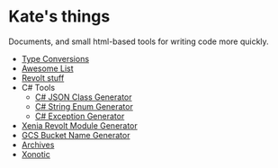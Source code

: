 # Kate's things

Documents, and small html-based tools for writing code more quickly.

- [Type Conversions](Type%20Conversions)
- [Awesome List](Awesome)
- [Revolt stuff](Revolt)
- C# Tools
  - [C# JSON Class Generator](typegen.html)
  - [C# String Enum Generator](enumgen.html)
  - [C# Exception Generator](csharp-exception-generator.html)
- [Xenia Revolt Module Generator](xenia-revolt-modulegen.html)
- [GCS Bucket Name Generator](gcs-bucketname-generator.html)
- [Archives](Archives)
- [Xonotic](xonotic)